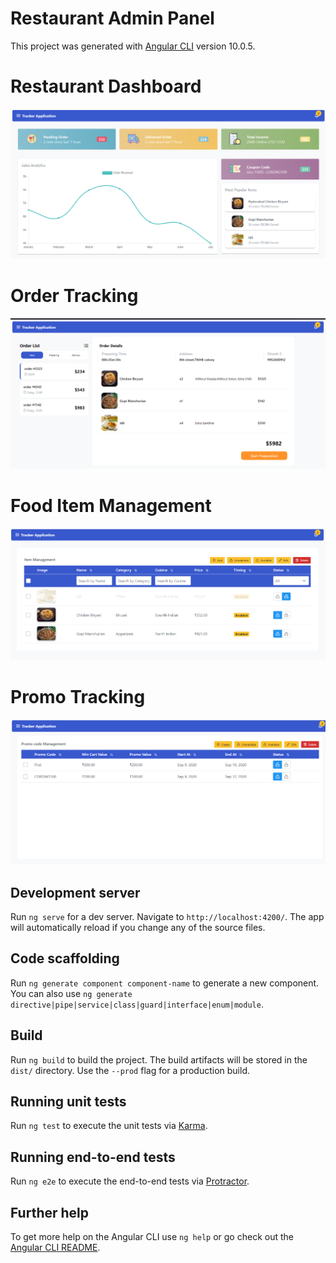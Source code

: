 # Restaurant Admin Panel

This project was generated with [Angular CLI](https://github.com/angular/angular-cli) version 10.0.5.

# Restaurant Dashboard
![Restaurant Dashboard](https://github.com/dineshk033/restaurant-admin/blob/master/src/assets/Dashboard.PNG)

# Order Tracking
![Order Tracking](https://github.com/dineshk033/restaurant-admin/blob/master/src/assets/order.PNG)

# Food Item Management
![Order Tracking](https://github.com/dineshk033/restaurant-admin/blob/master/src/assets/item.PNG)

# Promo Tracking
![Order Tracking](https://github.com/dineshk033/restaurant-admin/blob/master/src/assets/promo.PNG)

## Development server

Run `ng serve` for a dev server. Navigate to `http://localhost:4200/`. The app will automatically reload if you change any of the source files.

## Code scaffolding

Run `ng generate component component-name` to generate a new component. You can also use `ng generate directive|pipe|service|class|guard|interface|enum|module`.

## Build

Run `ng build` to build the project. The build artifacts will be stored in the `dist/` directory. Use the `--prod` flag for a production build.

## Running unit tests

Run `ng test` to execute the unit tests via [Karma](https://karma-runner.github.io).

## Running end-to-end tests

Run `ng e2e` to execute the end-to-end tests via [Protractor](http://www.protractortest.org/).

## Further help

To get more help on the Angular CLI use `ng help` or go check out the [Angular CLI README](https://github.com/angular/angular-cli/blob/master/README.md).
